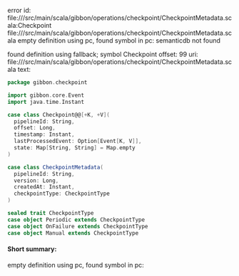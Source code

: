 error id: file://<WORKSPACE>/src/main/scala/gibbon/operations/checkpoint/CheckpointMetadata.scala:Checkpoint
file://<WORKSPACE>/src/main/scala/gibbon/operations/checkpoint/CheckpointMetadata.scala
empty definition using pc, found symbol in pc: 
semanticdb not found

found definition using fallback; symbol Checkpoint
offset: 99
uri: file://<WORKSPACE>/src/main/scala/gibbon/operations/checkpoint/CheckpointMetadata.scala
text:
```scala
package gibbon.checkpoint

import gibbon.core.Event
import java.time.Instant

case class Checkpoint@@[+K, +V](
  pipelineId: String,
  offset: Long,
  timestamp: Instant,
  lastProcessedEvent: Option[Event[K, V]],
  state: Map[String, String] = Map.empty
)

case class CheckpointMetadata(
  pipelineId: String,
  version: Long,
  createdAt: Instant,
  checkpointType: CheckpointType
)

sealed trait CheckpointType
case object Periodic extends CheckpointType
case object OnFailure extends CheckpointType
case object Manual extends CheckpointType
```


#### Short summary: 

empty definition using pc, found symbol in pc: 